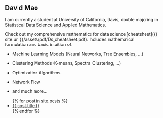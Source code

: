 ## David Mao

I am currently a student at University of California, Davis, double majoring in Statistical Data Science and Applied Mathematics.


Check out my comprehensive mathematics for data science [cheatsheet]({{ site.url }}/assets/pdf/Ds_cheatsheet.pdf). Includes mathematical formulation and basic intuition of:

* Machine Learning Models (Neural Networks, Tree Ensembles, ...)

* Clustering Methods (K-means, Spectral Clustering, ...)

* Optimization Algorithms

* Network Flow

* and much more...

<ul>
  {% for post in site.posts %}
    <li>
      <a href="{{ post.url }}">{{ post.title }}</a>
    </li>
  {% endfor %}
</ul>
